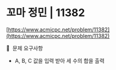 # 꼬마 정민 | 11382

[https://www.acmicpc.net/problem/11382](https://www.acmicpc.net/problem/11382)

🙏  문제 요구사항

- A, B, C 값을 입력 받아 세 수의 합을 출력